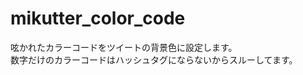 mikutter_color_code
===================

呟かれたカラーコードをツイートの背景色に設定します。  
数字だけのカラーコードはハッシュタグにならないからスルーしてます。
